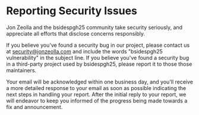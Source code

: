 # Reporting Security Issues

Jon Zeolla and the bsidespgh25 community take security
seriously, and appreciate all efforts that disclose concerns responsibly.

If you believe you've found a security bug in our project, please contact us at
[security@jonzeolla.com](mailto:security@jonzeolla.com) and include the words
"bsidespgh25 vulnerability" in the subject line. If you believe
you've found a security bug in a third-party project used by bsidespgh25,
please report it to those those maintainers.

Your email will be acknowledged within one business day, and you'll receive a
more detailed response to your email as soon as possible indicating the next
steps in handling your report. After the initial reply to your report, we will
endeavor to keep you informed of the progress being made towards a fix and
announcement.
